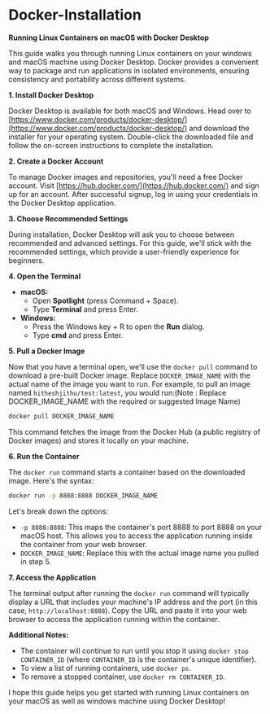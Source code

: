 # Docker-Installation

**Running Linux Containers on macOS with Docker Desktop**

This guide walks you through running Linux containers on your windows and macOS machine using Docker Desktop. Docker provides a convenient way to package and run applications in isolated environments, ensuring consistency and portability across different systems.

**1. Install Docker Desktop**

Docker Desktop is available for both macOS and Windows. Head over to [https://www.docker.com/products/docker-desktop/](https://www.docker.com/products/docker-desktop/) and download the installer for your operating system. Double-click the downloaded file and follow the on-screen instructions to complete the installation.

**2. Create a Docker Account**

To manage Docker images and repositories, you'll need a free Docker account. Visit [https://hub.docker.com/](https://hub.docker.com/) and sign up for an account. After successful signup, log in using your credentials in the Docker Desktop application.

**3. Choose Recommended Settings**

During installation, Docker Desktop will ask you to choose between recommended and advanced settings. For this guide, we'll stick with the recommended settings, which provide a user-friendly experience for beginners.

**4. Open the Terminal**

- **macOS:**
  - Open **Spotlight** (press Command + Space).
  - Type **Terminal** and press Enter.
- **Windows:**
  - Press the Windows key + R to open the **Run** dialog.
  - Type **cmd** and press Enter.

**5. Pull a Docker Image**

Now that you have a terminal open, we'll use the `docker pull` command to download a pre-built Docker image. Replace `DOCKER_IMAGE_NAME` with the actual name of the image you want to run. For example, to pull an image named `hitheshjithu/test:latest`, you would run:(Note : Replace DOCKER_IMAGE_NAME with the required or suggested Image Name)

```bash
docker pull DOCKER_IMAGE_NAME
```

This command fetches the image from the Docker Hub (a public registry of Docker images) and stores it locally on your machine.

**6. Run the Container**

The `docker run` command starts a container based on the downloaded image. Here's the syntax:

```bash
docker run -p 8888:8888 DOCKER_IMAGE_NAME
```

Let's break down the options:

- `-p 8888:8888`: This maps the container's port 8888 to port 8888 on your macOS host. This allows you to access the application running inside the container from your web browser.
- `DOCKER_IMAGE_NAME`: Replace this with the actual image name you pulled in step 5.

**7. Access the Application**

The terminal output after running the `docker run` command will typically display a URL that includes your machine's IP address and the port (in this case, `http://localhost:8888`). Copy the URL and paste it into your web browser to access the application running within the container.

**Additional Notes:**

- The container will continue to run until you stop it using `docker stop CONTAINER_ID` (where `CONTAINER_ID` is the container's unique identifier).
- To view a list of running containers, use `docker ps`.
- To remove a stopped container, use `docker rm CONTAINER_ID`.

I hope this guide helps you get started with running Linux containers on your macOS as well as windows machine using Docker Desktop!
